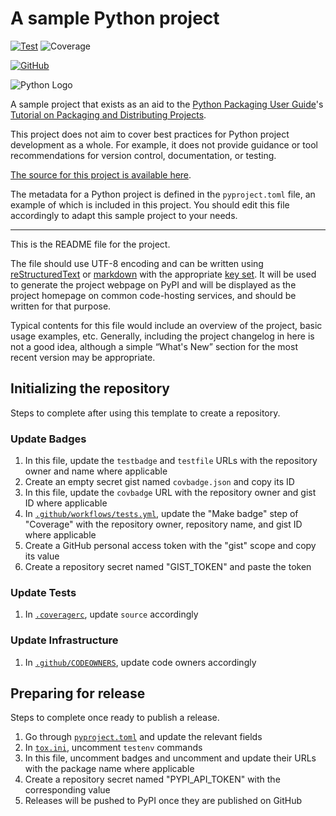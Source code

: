 # A sample Python project

<!-- [![PyPI][versionbadge]][packageurl] -->
[![Test][testbadge]][testfile]
![Coverage][covbadge]

<!-- ![PyPI - Python Version][pyversionbadge] -->
[![GitHub][licensebadge]][licenseurl]

![Python Logo](https://www.python.org/static/community_logos/python-logo.png "Sample inline image")

A sample project that exists as an aid to the [Python Packaging User
Guide][packaging guide]'s [Tutorial on Packaging and Distributing
Projects][distribution tutorial].

This project does not aim to cover best practices for Python project
development as a whole. For example, it does not provide guidance or tool
recommendations for version control, documentation, or testing.

[The source for this project is available here][src].

The metadata for a Python project is defined in the `pyproject.toml` file,
an example of which is included in this project. You should edit this file
accordingly to adapt this sample project to your needs.

---

This is the README file for the project.

The file should use UTF-8 encoding and can be written using
[reStructuredText][rst] or [markdown][md] with the appropriate [key set][md
use]. It will be used to generate the project webpage on PyPI and will be
displayed as the project homepage on common code-hosting services, and should be
written for that purpose.

Typical contents for this file would include an overview of the project, basic
usage examples, etc. Generally, including the project changelog in here is not a
good idea, although a simple “What's New” section for the most recent version
may be appropriate.

## Initializing the repository

Steps to complete after using this template to create a repository.

### Update Badges

1. In this file, update the `testbadge` and `testfile` URLs with the repository owner and name where applicable
2. Create an empty secret gist named `covbadge.json` and copy its ID
3. In this file, update the `covbadge` URL with the repository owner and gist ID where applicable
4. In [`.github/workflows/tests.yml`](.github/workflows/test.yml), update the "Make badge" step of "Coverage" with the
   repository owner, repository name, and gist ID where applicable
5. Create a GitHub personal access token with the "gist" scope and copy its value
6. Create a repository secret named "GIST_TOKEN" and paste the token

### Update Tests

1. In [`.coveragerc`](.coveragerc), update `source` accordingly

### Update Infrastructure

1. In [`.github/CODEOWNERS`](.github/CODEOWNERS), update code owners accordingly

## Preparing for release

Steps to complete once ready to publish a release.

1. Go through [`pyproject.toml`](pyproject.toml) and update the relevant fields
2. In [`tox.ini`](tox.ini), uncomment `testenv` commands
3. In this file, uncomment badges and uncomment and update their URLs with the package name where applicable
4. Create a repository secret named "PYPI_API_TOKEN" with the corresponding value
5. Releases will be pushed to PyPI once they are published on GitHub

<!-- [versionbadge]: https://img.shields.io/pypi/v/sample -->
<!-- [packageurl]: https://pypi.org/project/sample/ -->
[testbadge]: https://github.com/patrick-5546/sampleproject/actions/workflows/test.yml/badge.svg
[testfile]: https://github.com/patrick-5546/sampleproject/actions/workflows/test.yml
[covbadge]: https://img.shields.io/endpoint?url=https://gist.githubusercontent.com/patrick-5546/845b19d91f3d03c94677f6fae6eb414c/raw/covbadge.json
<!-- [pyversionbadge]: https://img.shields.io/pypi/pyversions/sample -->
[licensebadge]: https://img.shields.io/github/license/patrick-5546/sampleproject
[licenseurl]: https://github.com/patrick-5546/sampleproject/blob/update-infra/LICENSE
[packaging guide]: https://packaging.python.org
[distribution tutorial]: https://packaging.python.org/tutorials/packaging-projects/
[src]: https://github.com/pypa/sampleproject
[rst]: http://docutils.sourceforge.net/rst.html
[md]: https://tools.ietf.org/html/rfc7764#section-3.5 "CommonMark variant"
[md use]: https://packaging.python.org/specifications/core-metadata/#description-content-type-optional
